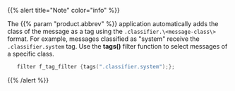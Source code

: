---
---
<!-- DISCLAIMER: This file is based on the syslog-ng Open Source Edition documentation https://github.com/balabit/syslog-ng-ose-guides/commit/2f4a52ee61d1ea9ad27cb4f3168b95408fddfdf2 and is used under the terms of The syslog-ng Open Source Edition Documentation License. The file has been modified by Axoflow. -->
{{% alert title="Note" color="info" %}}

The {{% param "product.abbrev" %}} application automatically adds the class of the message as a tag using the `.classifier.\<message-class\>` format. For example, messages classified as "system" receive the `.classifier.system` tag. Use the **tags()** filter function to select messages of a specific class.

```c
   filter f_tag_filter {tags(".classifier.system");};
```
{{% /alert %}}
